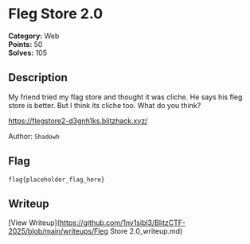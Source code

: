 # Fleg Store 2.0

**Category:** Web  
**Points:** 50  
**Solves:** 105  

## Description

My friend tried my flag store and thought it was cliche. He says his fleg store is better. But I think its cliche too. What do you think?

https://flegstore2-d3gnh1ks.blitzhack.xyz/ 

Author: `Shadowh`

## Flag

```
flag{placeholder_flag_here}
```

## Writeup

[View Writeup](https://github.com/1nv1sibl3/BlitzCTF-2025/blob/main/writeups/Fleg Store 2.0_writeup.md)
